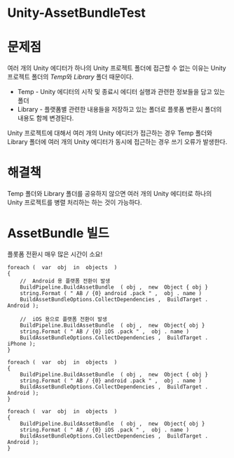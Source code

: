 # Unity-AssetBundleTest

문제점
======

여러 개의 Unity 에디터가 하나의 Unity 프로젝트 폴더에 접근할 수 없는 이유는 Unity 프로젝트 폴더의 *Temp*와 *Library* 폴더 때문이다. 

 * Temp - Unity 에디터의 시작 및 종료시 에디터 실행과 관련한 정보들을 담고 있는 폴더
 * Library - 플랫폼별 관련한 내용들을 저장하고 있는 폴더로 플롯폼 변환시 폴더의 내용도 함께 변경된다.

Unity 프로젝트에 대해서 여러 개의 Unity 에디터가 접근하는 경우 Temp 폴더와 Library 폴더에 여러 개의 Unity 에디터가 동시에 접근하는 경우 쓰기 오류가 발생한다. 

해결책
======
 
Temp 폴더와 Library 폴더를 공유하지 않으면 여러 개의 Unity 에디터로 하나의 Unity 프로젝트를 병렬 처리하는 하는 것이 가능하다. 




AssetBundle 빌드
================

플롯폼 전환시 매우 많은 시간이 소요!

```
foreach (  var  obj  in  objects  ) 
{ 
    //  Android 용 플랫폼 전환이 발생 
    BuildPipeline.BuildAssetBundle  ( obj ,  new  Object { obj }  
    string.Format ( " AB / {0} android .pack " ,  obj . name ) 
    BuildAssetBundleOptions.CollectDependencies ,  BuildTarget . Android ); 
    
    //  iOS 용으로 플랫폼 전환이 발생 
    BuildPipeline.BuildAssetBundle  ( obj ,  new  Object{ obj }  
    string.Format ( " AB / {0} iOS .pack " ,  obj . name ) 
    BuildAssetBundleOptions.CollectDependencies ,  BuildTarget . iPhone ); 
}
```

```
foreach (  var  obj  in  objects  ) 
{ 
    BuildPipeline.BuildAssetBundle  ( obj ,  new  Object { obj }  
    string.Format ( " AB / {0} android .pack " ,  obj . name )
    BuildAssetBundleOptions.CollectDependencies ,  BuildTarget . Android ); 
} 

foreach (  var  obj  in  objects  ) 
{ 
    BuildPipeline.BuildAssetBundle  ( obj ,  new  Object{ obj }  
    string.Format ( " AB / {0} iOS .pack " ,  obj . name ) 
    BuildAssetBundleOptions.CollectDependencies ,  BuildTarget . Android ); 
}
```
